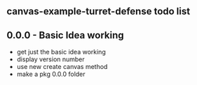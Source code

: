 ## canvas-example-turret-defense todo list

## 0.0.0 - Basic Idea working
* get just the basic idea working
* display version number
* use new create canvas method
* make a pkg 0.0.0 folder
